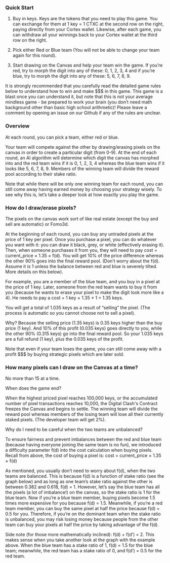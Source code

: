 ### Quick Start

1. Buy in keys. Keys are the tokens that you need to play this game. You can exchange for them at 1 key = 1 CTXC at the second row on the right, paying directly from your Cortex wallet. Likewise, after each game, you can withdraw all your winnings back to your Cortex wallet at the third row on the right.

2. Pick either Red or Blue team (You will not be able to change your team again for this round).

3. Start drawing on the Canvas and help your team win the game. If you’re red, try to morph the digit into any of these: 0, 1, 2, 3, 4 and if you’re blue, try to morph the digit into any of these: 5, 6, 7, 8, 9.

It is strongly recommended that you carefully read the detailed game rules below to understand how to win and make $$$ in this game. This game is a blast once you can understand it, but note that this is not your average mindless game - be prepared to work your brain (you don’t need math background other than basic high school arithmetic)! Please leave a comment by opening an issue on our Github if any of the rules are unclear. 

### Overview

At each round, you can pick a team, either red or blue. 

Your team will compete against the other by drawing/erasing pixels on the canvas in order to create a particular digit (from 0-9). At the end of each round, an AI algorithm will determine which digit the canvas has morphed into and the red team wins if it is 0, 1, 2, 3, 4 whereas the blue team wins if it looks like 5, 6, 7, 8, 9. Members of the winning team will divide the reward pool according to their stake ratio. 

Note that while there will be only one winning team for each round, you can still come away having earned money by choosing your strategy wisely. To see why this is, let’s take a deeper look at how exactly you play the game.

### How do I draw/erase pixels?

The pixels on the canvas work sort of like real estate (except the buy and sell are automatic) or Fomo3d. 

At the beginning of each round, you can buy any untraded pixels at the price of 1 key per pixel. Once you purchase a pixel, you can do whatever you want with it: you can draw it black, grey, or white (effectively erasing it). Then, when someone purchases it from you, they will need to pay cost = current_price × 1.35 × f(d). You will get 10% of the price difference whereas the other 90% goes into the final reward pool. (Don’t worry about the f(d). Assume it is 1 unless the balance between red and blue is severely tilted. More details on this below).

For example, you are a member of the blue team, and you buy in a pixel at the price of 1 key. Later, someone from the red team wants to buy it from you (because he wants to erase your pixel to make the digit look more like a 4). He needs to pay a cost = 1 key × 1.35 × 1 = 1.35 keys. 

You will get a total of 1.035 keys as a result of “selling” the pixel. (The process is automatic so you cannot choose not to sell a pixel).

Why? Because the selling price (1.35 keys) is 0.35 keys higher than the buy price (1 key). And 10% of this profit (0.035 keys) goes directly to you, while the other 90% (0.315 keys) go into the final reward pool. So your 1.035 keys are a full refund (1 key), plus the 0.035 keys of the profit. 

Note that even if your team loses the game, you can still come away with a profit $$$ by buying strategic pixels which are later sold. 


### How many pixels can I draw on the Canvas at a time?

No more than 15 at a time.

When does the game end? 

When the highest priced pixel reaches 100,000 keys, or the accumulated number of pixel transactions reaches 10,000, the Digital Clash's Contract freezes the Canvas and begins to settle. The winning team will divide the reward pool whereas members of the losing team will lose all their currently staked pixels. (The developer team will get 2%).

Why do I need to be careful when the two teams are unbalanced? 

To ensure fairness and prevent imbalances between the red and blue team (because having everyone joining the same team is no fun), we introduced a difficulty parameter f(d) into the cost calculation when buying pixels. Recall from above, the cost of buying a pixel is: cost = current_price × 1.35 × f(d)

As mentioned, you usually don’t need to worry about f(d), when the two teams are balanced. This is because f(d) is a function of stake ratio (see the graph below) and as long as one team’s stake ratio against the other is between 0.382 and 0.618, f(d) = 1. However, let’s say the blue team has all the pixels (a lot of imbalance!) on the canvas, so the stake ratio is 1 for the blue team. Now if you’re a blue team member, buying pixels become 1.5 times more expensive for you because f(d) = 1.5. Meanwhile, if you’re a red team member, you can buy the same pixel at half the price because f(d) = 0.5 for you. Therefore, if you’re on the dominant team when the stake ratio is unbalanced, you may risk losing money because people from the other team can buy your pixels at half the price by taking advantage of the f(d).

Side note (for those more mathematically inclined): f(d) + f(d’) = 2. This makes sense when you take another look at the graph with the example above. When the blue team has a stake ratio of 1, f(d) = 1.5 for the blue team; meanwhile, the red team has a stake ratio of 0, and f(d’) = 0.5 for the red team. 
